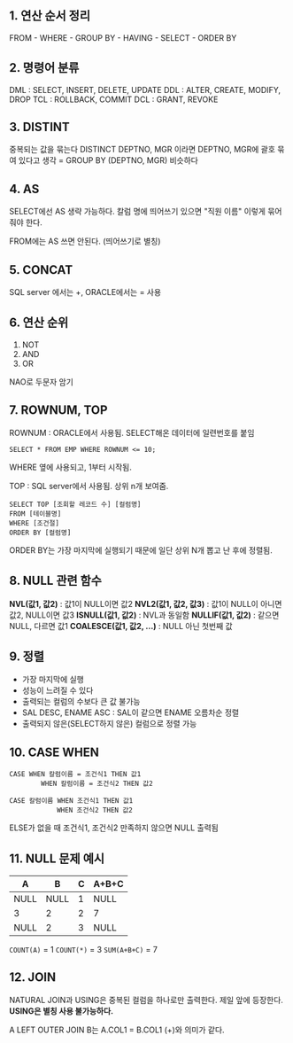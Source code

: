 ## 1. 연산 순서 정리

FROM - WHERE - GROUP BY - HAVING - SELECT - ORDER BY

## 2. 명령어 분류

DML : SELECT, INSERT, DELETE, UPDATE
DDL : ALTER, CREATE, MODIFY, DROP
TCL : ROLLBACK, COMMIT
DCL : GRANT, REVOKE

## 3. DISTINT

중복되는 값을 묶는다
DISTINCT DEPTNO, MGR 이라면 DEPTNO, MGR에 괄호 묶여 있다고 생각
= GROUP BY (DEPTNO, MGR) 비슷하다

## 4. AS

SELECT에선 AS 생략 가능하다.
칼럼 명에 띄어쓰기 있으면 "직원 이름" 이렇게 묶어줘야 한다.

FROM에는 AS 쓰면 안된다. (띄어쓰기로 별칭)

## 5. CONCAT

SQL server 에서는 +, ORACLE에서는 = 사용

## 6. 연산 순위

1. NOT
2. AND
3. OR

NAO로 두문자 암기

## 7. ROWNUM, TOP

ROWNUM : ORACLE에서 사용됨.  SELECT해온 데이터에 일련번호를 붙임
```MYSQL
SELECT * FROM EMP WHERE ROWNUM <= 10;
```
WHERE 옆에 사용되고, 1부터 시작됨.

TOP : SQL server에서 사용됨. 상위 n개 보여줌.
```MYSQL
SELECT TOP [조회할 레코드 수] [컬럼명]
FROM [테이블명]
WHERE [조건절]
ORDER BY [컬럼명]
```

ORDER BY는 가장 마지막에 실행되기 때문에 일단 상위 N개 뽑고 난 후에 정렬됨.

## 8. NULL 관련 함수

**NVL(값1, 값2)** : 값1이 NULL이면 값2
**NVL2(값1, 값2, 값3)** : 값1이 NULL이 아니면 값2, NULL이면 값3
**ISNULL(값1, 값2)** : NVL과 동일함
**NULLIF(값1, 값2)** : 같으면 NULL, 다르면 값1
**COALESCE(값1, 값2, ...)** : NULL 아닌 첫번째 값

## 9. 정렬

- 가장 마지막에 실행
- 성능이 느려질 수 있다
- 출력되는 컬럼의 수보다 큰 값 불가능
- SAL DESC, ENAME ASC : SAL이 같으면 ENAME 오름차순 정렬
- 출력되지 않은(SELECT하지 않은) 컬럼으로 정렬 가능

## 10. CASE WHEN

```MYSQL
CASE WHEN 칼럼이름 = 조건식1 THEN 값1
		WHEN 칼럼이름 = 조건식2 THEN 값2
```

```MYSQL
CASE 칼럼이름 WHEN 조건식1 THEN 값1
			WHEN 조건식2 THEN 값2
```

ELSE가 없을 때 조건식1, 조건식2 만족하지 않으면 NULL 출력됨

## 11. NULL 문제 예시

| A    | B    | C   | A+B+C |
| ---- | ---- | --- | ----- |
| NULL | NULL | 1   | NULL  |
| 3    | 2    | 2   | 7     |
| NULL | 2    | 3   | NULL  |
`COUNT(A)` = 1
`COUNT(*)` = 3
`SUM(A+B+C)` = 7

## 12. JOIN

NATURAL JOIN과 USING은 중복된 컬럼을 하나로만 출력한다. 제일 앞에 등장한다.
**USING은 별칭 사용 불가능하다.**

A LEFT OUTER JOIN B는
A.COL1 = B.COL1 (+)와 의미가 같다.